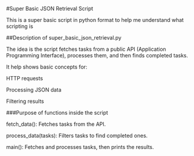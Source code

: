 #Super Basic JSON Retrieval Script

This is a super basic script in python format to help me understand what scripting is

##Description of super_basic_json_retrieval.py

The idea is the script fetches tasks from a public API (Application Programming Interface), processes them, and then finds completed tasks.

It help shows basic concepts for:

HTTP requests

Processing JSON data

Filtering results

###Purpose of functions inside the script

fetch_data(): Fetches tasks from the API.

process_data(tasks): Filters tasks to find completed ones.

main(): Fetches and processes tasks, then prints the results.
